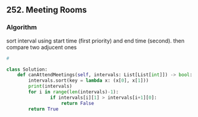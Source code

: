 ## 252. Meeting Rooms

### Algorithm
sort interval using start time (first priority) and end time (second). then compare two adjucent ones

```python
# 

class Solution:
    def canAttendMeetings(self, intervals: List[List[int]]) -> bool:
        intervals.sort(key = lambda x: (x[0], x[1]))
        print(intervals)
        for i in range(len(intervals)-1):
                if intervals[i][1] > intervals[i+1][0]:
                    return False
        return True
```
